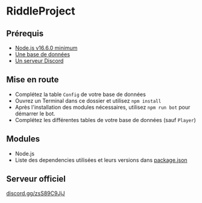 # RiddleProject

## Prérequis
- [Node.js v16.6.0 minimum](https://nodejs.org/)
- [Une base de données](./utils/model.sql)
- [Un serveur Discord](https://discord.new/wVEhP9G2M5Sc)

## Mise en route
- Complétez la table `Config` de votre base de données
- Ouvrez un Terminal dans ce dossier et utilisez `npm install`
- Après l'installation des modules nécessaires, utilisez `npm run bot` pour démarrer le bot.
- Complétez les différentes tables de votre base de données (sauf `Player`)

## Modules
- Node.js
- Liste des dependencies utilisées et leurs versions dans [package.json](./package.json)

## Serveur officiel
[discord.gg/zsS89C9JjJ](https://discord.gg/zsS89C9JjJ)
